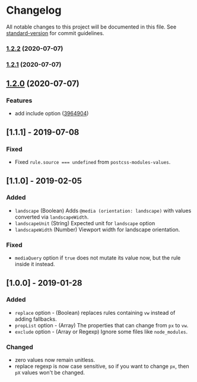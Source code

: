 # Changelog

All notable changes to this project will be documented in this file. See [standard-version](https://github.com/conventional-changelog/standard-version) for commit guidelines.

### [1.2.2](https://github.com/apimediaru/postcss-px-to-viewport/compare/v1.2.1...v1.2.2) (2020-07-07)

### [1.2.1](https://github.com/apimediaru/postcss-px-to-viewport/compare/v1.2.0...v1.2.1) (2020-07-07)

## [1.2.0](https://github.com/apimediaru/postcss-px-to-viewport/compare/v1.1.1...v1.2.0) (2020-07-07)


### Features

* add include option ([3964904](https://github.com/apimediaru/postcss-px-to-viewport/commit/39649046b8c26398f3ff5590d091a0a00539c826))

## [1.1.1] - 2019-07-08

### Fixed
- Fixed `rule.source === undefined` from `postcss-modules-values`.

## [1.1.0] - 2019-02-05

### Added
- `landscape` (Boolean) Adds `@media (orientation: landscape)` with values converted via `landscapeWidth`.
- `landscapeUnit` (String) Expected unit for `landscape` option
- `landscapeWidth` (Number) Viewport width for landscape orientation.

### Fixed
- `mediaQuery` option if `true` does not mutate its value now, but the rule inside it instead.

## [1.0.0] - 2019-01-28

### Added
- `replace` option - (Boolean) replaces rules containing `vw` instead of adding fallbacks.
- `propList` option - (Array) The properties that can change from `px` to `vw`.
- `exclude` option - (Array or Regexp) Ignore some files like `node_modules`.

### Changed
- zero values now remain unitless.
- replace regexp is now case sensitive, so if you want to change `px`, then `pX` values won't be changed.
